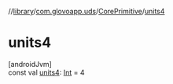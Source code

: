 //[library](../../../index.md)/[com.glovoapp.uds](../index.md)/[CorePrimitive](index.md)/[units4](units4.md)

# units4

[androidJvm]\
const val [units4](units4.md): [Int](https://kotlinlang.org/api/latest/jvm/stdlib/kotlin/-int/index.html) = 4
